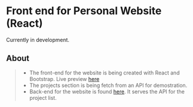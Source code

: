 # Front end for Personal Website (React)
Currently in development.

## About
> - The front-end for the website is being created with React and Bootstrap. Live preview [here](https://www.jordancortes.dev/)
> - The projects section is being fetch from an API for demostration.
> - Back-end for the website is found [here](https://github.com/Jaycedam/personal-website-admin). It serves the API for the project list.